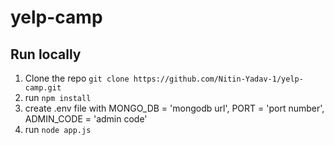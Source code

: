 # yelp-camp

## Run locally
1. Clone the repo `git clone https://github.com/Nitin-Yadav-1/yelp-camp.git`
2. run `npm install`
3. create .env file with MONGO_DB = 'mongodb url', PORT = 'port number', ADMIN_CODE = 'admin code'
4. run `node app.js`